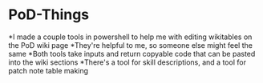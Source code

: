 # PoD-Things
*I made a couple tools in powershell to help me with editing wikitables on the PoD wiki page
*They're helpful to me, so someone else might  feel the same
*Both tools take inputs and return copyable code that can be pasted into the wiki sections
*There's a tool for skill descriptions, and a tool for patch note table making
